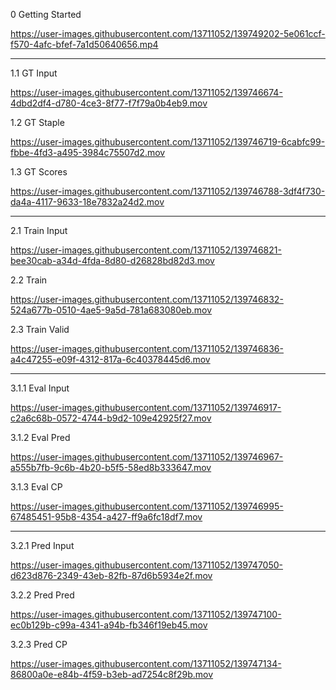 0 Getting Started

https://user-images.githubusercontent.com/13711052/139749202-5e061ccf-f570-4afc-bfef-7a1d50640656.mp4

---

1.1 GT Input

https://user-images.githubusercontent.com/13711052/139746674-4dbd2df4-d780-4ce3-8f77-f7f79a0b4eb9.mov

1.2 GT Staple

https://user-images.githubusercontent.com/13711052/139746719-6cabfc99-fbbe-4fd3-a495-3984c75507d2.mov

1.3 GT Scores

https://user-images.githubusercontent.com/13711052/139746788-3df4f730-da4a-4117-9633-18e7832a24d2.mov

---

2.1 Train Input

https://user-images.githubusercontent.com/13711052/139746821-bee30cab-a34d-4fda-8d80-d26828bd82d3.mov

2.2 Train

https://user-images.githubusercontent.com/13711052/139746832-524a677b-0510-4ae5-9a5d-781a683080eb.mov

2.3 Train Valid

https://user-images.githubusercontent.com/13711052/139746836-a4c47255-e09f-4312-817a-6c40378445d6.mov

---

3.1.1 Eval Input

https://user-images.githubusercontent.com/13711052/139746917-c2a6c68b-0572-4744-b9d2-109e42925f27.mov

3.1.2 Eval Pred

https://user-images.githubusercontent.com/13711052/139746967-a555b7fb-9c6b-4b20-b5f5-58ed8b333647.mov

3.1.3 Eval CP

https://user-images.githubusercontent.com/13711052/139746995-67485451-95b8-4354-a427-ff9a6fc18df7.mov

---

3.2.1 Pred Input

https://user-images.githubusercontent.com/13711052/139747050-d623d876-2349-43eb-82fb-87d6b5934e2f.mov

3.2.2 Pred Pred

https://user-images.githubusercontent.com/13711052/139747100-ec0b129b-c99a-4341-a94b-fb346f19eb45.mov

3.2.3 Pred CP

https://user-images.githubusercontent.com/13711052/139747134-86800a0e-e84b-4f59-b3eb-ad7254c8f29b.mov
